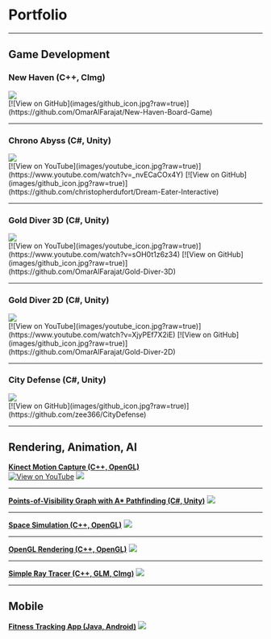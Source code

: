# Portfolio

---

## Game Development

### New Haven (C++, CImg)
<img src="images/new-haven_thumbnail.jpg?raw=true"/>
<br>[![View on GitHub](images/github_icon.jpg?raw=true)](https://github.com/OmarAlFarajat/New-Haven-Board-Game)

---

### Chrono Abyss (C#, Unity)
<img src="images/chrono-abyss_thumbnail.jpg?raw=true"/>
<br>[![View on YouTube](images/youtube_icon.jpg?raw=true)](https://www.youtube.com/watch?v=_nvECaCOx4Y) 
[![View on GitHub](images/github_icon.jpg?raw=true)](https://github.com/christopherdufort/Dream-Eater-Interactive)

---

### Gold Diver 3D (C#, Unity)
<img src="images/gold-diver-3d_thumbnail.jpg?raw=true"/>
<br>[![View on YouTube](images/youtube_icon.jpg?raw=true)](https://www.youtube.com/watch?v=sOH0t1z6z34)
[![View on GitHub](images/github_icon.jpg?raw=true)](https://github.com/OmarAlFarajat/Gold-Diver-3D)

---

### Gold Diver 2D (C#, Unity)
<img src="images/gold-diver-2d_thumbnail.jpg?raw=true"/>
<br>[![View on YouTube](images/youtube_icon.jpg?raw=true)](https://www.youtube.com/watch?v=XjyPEf7X2iE)
[![View on GitHub](images/github_icon.jpg?raw=true)](https://github.com/OmarAlFarajat/Gold-Diver-2D)

---

### City Defense (C#, Unity)
<img src="images/city-defense_thumbnail.jpg?raw=true"/>
<br>[![View on GitHub](images/github_icon.jpg?raw=true)](https://github.com/zee366/CityDefense)

---

## Rendering, Animation, AI

**[Kinect Motion Capture (C++, OpenGL)](https://github.com/OmarAlFarajat/Kinect-Motion-Capture)**
<br>[![View on YouTube](images/youtube_icon.jpg?raw=true)](https://www.youtube.com/watch?v=YRt8sM6gbdI)
<img src="images/kinect-mocap_thumbnail.jpg?raw=true"/>

---

**[Points-of-Visibility Graph with A* Pathfinding (C#, Unity)](https://github.com/OmarAlFarajat/Unity-POV-Graph)**
<img src="images/pov-graph_thumbnail.jpg?raw=true"/>

---

**[Space Simulation (C++, OpenGL)](https://github.com/zee366/SpaceSimulation)**
<img src="images/space-sim_thumbnail.jpg?raw=true"/>

---

**[OpenGL Rendering (C++, OpenGL)](https://github.com/OmarAlFarajat/OpenGL-Rendering)**
<img src="images/opengl-render_thumbnail.jpg?raw=true"/>

---

**[Simple Ray Tracer (C++, GLM, CImg)](https://github.com/OmarAlFarajat/Simple-Ray-Tracer)**
<img src="images/ray-tracer_thumbnail.jpg?raw=true"/>

---

## Mobile

**[Fitness Tracking App (Java, Android)](https://github.com/comp354-group-i-j/fitnesstracking)**
<img src="images/fitness-app_thumbnail.jpg?raw=true"/>
